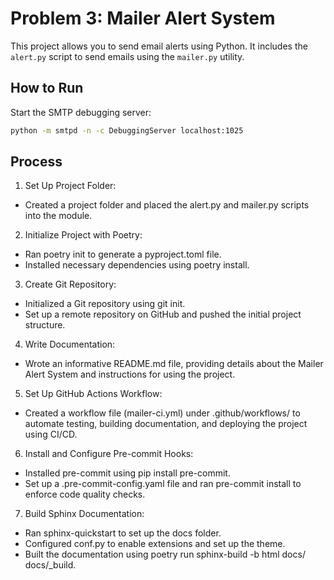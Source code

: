 # Problem 3: Mailer Alert System

This project allows you to send email alerts using Python. It includes the `alert.py` script to send emails using the `mailer.py` utility.

## How to Run

Start the SMTP debugging server:
   ```bash
   python -m smtpd -n -c DebuggingServer localhost:1025
   ```

## Process
1. Set Up Project Folder:
- Created a project folder and placed the alert.py and mailer.py scripts into the module.

2. Initialize Project with Poetry:
- Ran poetry init to generate a pyproject.toml file.
- Installed necessary dependencies using poetry install.

3. Create Git Repository:
- Initialized a Git repository using git init.
- Set up a remote repository on GitHub and pushed the initial project structure.

4. Write Documentation:
- Wrote an informative README.md file, providing details about the Mailer Alert System and instructions for using the project.

5. Set Up GitHub Actions Workflow:
- Created a workflow file (mailer-ci.yml) under .github/workflows/ to automate testing, building documentation, and deploying the project using CI/CD.

6. Install and Configure Pre-commit Hooks:
- Installed pre-commit using pip install pre-commit.
- Set up a .pre-commit-config.yaml file and ran pre-commit install to enforce code quality checks.

7. Build Sphinx Documentation:
- Ran sphinx-quickstart to set up the docs folder.
- Configured conf.py to enable extensions and set up the theme.
- Built the documentation using poetry run sphinx-build -b html docs/ docs/_build.